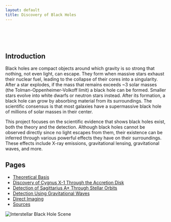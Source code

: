 ```yaml
---
layout: default
title: Discovery of Black Holes
---
```


<br>

<br>

<br>

## Introduction

Black holes are compact objects around which gravity is so strong that nothing, not even light, can escape. They form when massive stars exhaust their nuclear fuel, leading to the collapse of their cores into a singularity. After a star explodes, if the mass that remains exceeds ~3 solar masses (the Tolman-Oppenheimer-Volkoff limit) a black hole can be formed. Smaller stars evolve into white dwarfs or neutron stars instead. After its formation, a black hole can grow by absorbing material from its surroundings. The scientific consensus is that most galaxies have a supermassive black hole of millions of solar masses in their center.

This project focuses on the scientific evidence that shows black holes exist, both the theory and the detection. Although black holes cannot be observed directly since no light escapes from them, their existence can be inferred through various powerful effects they have on their surroundings. These effects include X-ray emissions, gravitational lensing, gravitational waves, and more.

## Pages

- [Theoretical Basis](theoretical_basis.md)
- [Discovery of Cygnus X-1 Through the Accretion Disk](accretion_disk.md)
- [Detection of Sagittarius A* Through Stellar Orbits](stellar_orbits.md)
- [Detection Using Gravitational Waves](gravitational_waves.md)
- [Direct Imaging](direct_imaging.md)
- [Sources](sources.md)

![Interstellar Black Hole Scene](/assets/interstellar.png)
